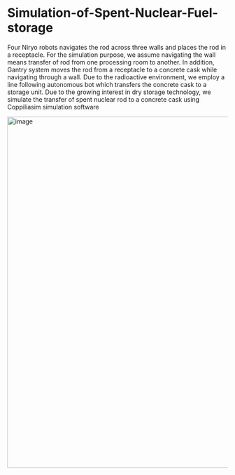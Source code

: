 # Simulation-of-Spent-Nuclear-Fuel-storage

Four Niryo robots navigates the rod across three walls and places the rod in a receptacle. For the simulation purpose, we assume navigating the wall means transfer of rod from one processing room to another. In addition, Gantry system moves the rod from a receptacle to a concrete cask while navigating through a wall. Due to the radioactive environment, we employ a line following autonomous bot which transfers the concrete cask to a storage unit. Due to the growing interest in dry storage technology, we simulate the transfer of spent nuclear rod to a concrete cask using Coppiliasim simulation software

<img width="801" alt="image" src="https://user-images.githubusercontent.com/114020459/191920259-7ce4ae4b-83e3-42cf-ac91-4402e17a89ca.png">
